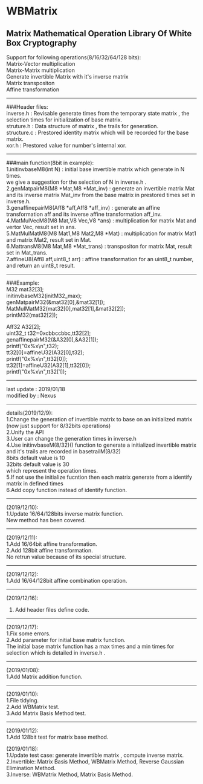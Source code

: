 WBMatrix
====

Matrix Mathematical Operation Library Of White Box Cryptography
----

Support for following operations(8/16/32/64/128 bits):<br>
Matrix-Vector multiplication<br>
Matrix-Matrix multiplication<br>
Generate invertible Matrix with it's inverse matrix<br>
Matrix transpositon<br>
Affine transformation<br>

---
###Header files:<br>
inverse.h : Revisable generate times from the temporary state matrix , the selection times for initialization of base matrix.<br>
struture.h : Data structure of matrix , the trails for generation.<br>
structure.c : Prestored identity matrix which will be recorded for the base matrix.<br>
xor.h : Prestored value for number's internal xor.<br>

---
###main function(8bit in example):<br>
1.initinvbaseM8(int N) : initial base invertible matrix which generate in N times.<br>
we give a suggestion for the selection of N in inverse.h .<br>
2.genMatpairM8(M8 *Mat,M8 *Mat_inv) : generate an invertible matrix Mat and its inverse matrix Mat_inv from the base matrix in prestored times set in inverse.h.<br>
3.genaffinepairM8(Aff8 *aff,Aff8 *aff_inv) : generate an affine transformation aff and its inverse affine transformation aff_inv.<br>
4.MatMulVecM8(M8 Mat,V8 Vec,V8 *ans) : multiplication for matrix Mat and vertor Vec, result set in ans.<br>
5.MatMulMatM8(M8 Mat1,M8 Mat2,M8 *Mat) : multiplication for matrix Mat1 and matrix Mat2, result set in Mat.<br>
6.MattransM8(M8 Mat,M8 *Mat_trans) : transpositon for matrix Mat, result set in Mat_trans.<br>
7.affineU8(Aff8 aff,uint8_t arr) : affine transformation for an uint8_t number, and return an uint8_t result.

---
###Example:<br>
M32 mat32[3];<br>
initinvbaseM32(initM32_max);<br>
genMatpairM32(&mat32[0],&mat32[1]);<br>
MatMulMatM32(mat32[0],mat32[1],&mat32[2]);<br>
printM32(mat32[2]);<br>

Aff32 A32[2];<br>
uint32_t t32=0xcbbccbbc,tt32[2];<br>
genaffinepairM32(&A32[0],&A32[1]);<br>
printf("0x%x\n",t32);<br>
tt32[0]=affineU32(A32[0],t32);<br>
printf("0x%x\n",tt32[0]);<br>
tt32[1]=affineU32(A32[1],tt32[0]);<br>
printf("0x%x\n",tt32[1]);<br>

---
last update : 2019/01/18<br>
modified by : Nexus

---
details(2019/12/9):<br>
1.Change the generation of invertible matrix to base on an initialized matrix
(now just support for 8/32bits operations)<br>
2.Unify the API<br>
3.User can change the generation times in inverse.h <br>
4.Use initinvbaseM(8/32)() function to generate a initialized invertible matrix and it's trails are recorded in basetrailM(8/32)<br>
8bits default value is 10<br>
32bits default value is 30<br>
which represent the operation times.<br>
5.If not use the initialize fucntion then each matrix generate from a identify matrix in defined times<br>
6.Add copy function instead of identify function.<br>

---
(2019/12/10):<br>
1.Update 16/64/128bits inverse matrix function.<br>
New method has been covered.<br>

---
(2019/12/11):<br>
1.Add 16/64bit affine transformation.<br>
2.Add 128bit affine transformation.<br>
No retrun value because of its special structure.

---
(2019/12/12):<br>
1.Add 16/64/128bit affine combination operation.<br>

---
(2019/12/16):<br>
1. Add header files define code.<br>

---
(2019/12/17):<br>
1.Fix some errors.<br>
2.Add parameter for initial base matrix function. <br>
The initial base matrix function has a max times and a min times for selection which is detailed in inverse.h .<br> 

---
(2019/01/08):<br>
1.Add Matrix addition function.<br>

---
(2019/01/10):<br>
1.File tidying.<br>
2.Add WBMatrix test.<br>
3.Add Matrix Basis Method test.<br>

---
(2019/01/12):<br>
1.Add 128bit test for matrix base method.<br>

(2019/01/18):<br>
1.Update test case: generate invertible matrix , compute inverse matrix.<br>
2.Invertible: Matrix Basis Method, WBMatrix Method, Reverse Gaussian Elimination Method.<br>
3.Inverse: WBMatrix Method, Matrix Basis Method.<br>